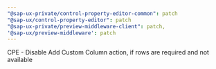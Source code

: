 ```yaml
---
"@sap-ux-private/control-property-editor-common": patch
"@sap-ux/control-property-editor": patch
"@sap-ux-private/preview-middleware-client": patch,
'@sap-ux/preview-middleware': patch
---
```


CPE - Disable Add Custom Column action, if rows are required and not available
